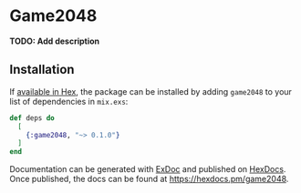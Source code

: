# Game2048

**TODO: Add description**

## Installation

If [available in Hex](https://hex.pm/docs/publish), the package can be installed
by adding `game2048` to your list of dependencies in `mix.exs`:

```elixir
def deps do
  [
    {:game2048, "~> 0.1.0"}
  ]
end
```

Documentation can be generated with [ExDoc](https://github.com/elixir-lang/ex_doc)
and published on [HexDocs](https://hexdocs.pm). Once published, the docs can
be found at <https://hexdocs.pm/game2048>.

